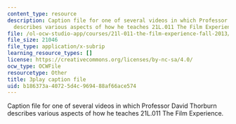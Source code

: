 ```yaml
---
content_type: resource
description: Caption file for one of several videos in which Professor David Thorburn
  describes various aspects of how he teaches 21L.011 The Film Experience.
file: /ol-ocw-studio-app/courses/21l-011-the-film-experience-fall-2013/b186373a40725d4c969488af66ace574_gjnJf9jobb4.vtt
file_size: 21046
file_type: application/x-subrip
learning_resource_types: []
license: https://creativecommons.org/licenses/by-nc-sa/4.0/
ocw_type: OCWFile
resourcetype: Other
title: 3play caption file
uid: b186373a-4072-5d4c-9694-88af66ace574
---
```

Caption file for one of several videos in which Professor David Thorburn describes various aspects of how he teaches 21L.011 The Film Experience.